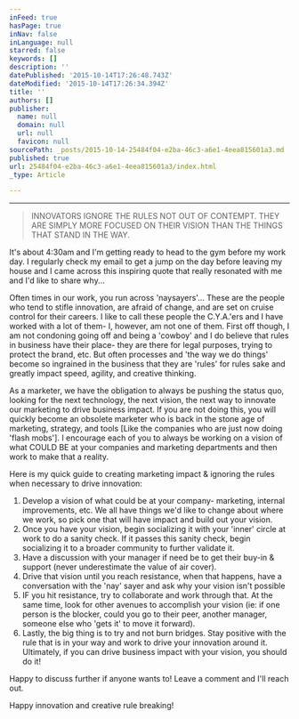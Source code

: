 ```yaml
---
inFeed: true
hasPage: true
inNav: false
inLanguage: null
starred: false
keywords: []
description: ''
datePublished: '2015-10-14T17:26:48.743Z'
dateModified: '2015-10-14T17:26:34.394Z'
title: ''
authors: []
publisher:
  name: null
  domain: null
  url: null
  favicon: null
sourcePath: _posts/2015-10-14-25484f04-e2ba-46c3-a6e1-4eea815601a3.md
published: true
url: 25484f04-e2ba-46c3-a6e1-4eea815601a3/index.html
_type: Article

---
```

****
> 
> INNOVATORS IGNORE THE RULES NOT OUT OF CONTEMPT. THEY ARE SIMPLY MORE FOCUSED ON THEIR VISION THAN THE THINGS THAT STAND IN THE WAY.

It's about 4:30am and I'm getting ready to head to the gym before my work day. I regularly check my email to get a jump on the day before leaving my house and I came across this inspiring quote that really resonated with me and I'd like to share why...

Often times in our work, you run across 'naysayers'... These are the people who tend to stifle innovation, are afraid of change, and are set on cruise control for their careers. I like to call these people the C.Y.A.'ers and I have worked with a lot of them- I, however, am not one of them. First off though, I am not condoning going off and being a 'cowboy' and I do believe that rules in business have their place- they are there for legal purposes, trying to protect the brand, etc. But often processes and 'the way we do things' become so ingrained in the business that they are 'rules' for rules sake and greatly impact speed, agility, and creative thinking.

As a marketer, we have the obligation to always be pushing the status quo, looking for the next technology, the next vision, the next way to innovate our marketing to drive business impact. If you are not doing this, you will quickly become an obsolete marketer who is back in the stone age of marketing, strategy, and tools \[Like the companies who are just now doing 'flash mobs'\]. I encourage each of you to always be working on a vision of what COULD BE at your companies and marketing departments and then work to make that a reality.

Here is my quick guide to creating marketing impact & ignoring the rules when necessary to drive innovation:

1. Develop a vision of what could be at your company- marketing, internal improvements, etc. We all have things we'd like to change about where we work, so pick one that will have impact and build out your vision.
2. Once you have your vision, begin socializing it with your 'inner' circle at work to do a sanity check. If it passes this sanity check, begin socializing it to a broader community to further validate it.
3. Have a discussion with your manager if need be to get their buy-in & support (never underestimate the value of air cover).
4. Drive that vision until you reach resistance, when that happens, have a conversation with the 'nay' sayer and ask why your vision isn't possible
5. IF you hit resistance, try to collaborate and work through that. At the same time, look for other avenues to accomplish your vision (ie: if one person is the blocker, could you go to their peer, another manager, someone else who 'gets it' to move it forward).
6. Lastly, the big thing is to try and not burn bridges. Stay positive with the rule that is in your way and work to drive your innovation around it. Ultimately, if you can drive business impact with your vision, you should do it!

Happy to discuss further if anyone wants to! Leave a comment and I'll reach out.

Happy innovation and creative rule breaking!